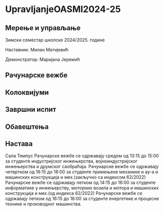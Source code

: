 # UpravljanjeOASMI2024-25

## Мерење и управљање

Зимски семестар школске 2024/2025. године

Наставник: Милан Матијевић

Демонстратор: Маријана Јеремић

## Рачунарске вежбе
   
## Колоквијуми
   
## Завршни испит

## Обавештења

## Настава

Сала Темпус
Рачунарске вежбе се одржавају средом од 13:15 до 15:00 за студенте индустријског инжењерства, војноиндустријског инжењерства и друмског саобраћаја.
Рачунарске вежбе се одржавају четвртком од 16:15 до 18:00 за студенте примењене механике и ау-а и машинских конструкција и мех.(закључно са индексом 62/2022)
Рачунарске вежбе се одржавају петком од 14:15 до 16:00 за студенте информатике у инжењерству, моторних возила и мотора и машинских конструкција и мех.(од индекса 62/2022)
Рачунарске вежбе се одржавају петком од 16:15 до 18:00 за студенте енергетике и процесне технике и производног машинства.

